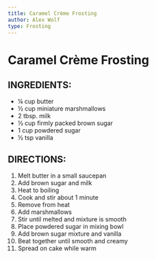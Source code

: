 ```yaml
---
title: Caramel Crème Frosting
author: Alex Wolf
type: Frosting
---
```


# Caramel Crème Frosting

## INGREDIENTS:

* ¼ cup butter
* ½ cup miniature marshmallows
* 2 tbsp. milk
* ½ cup firmly packed brown sugar
* 1 cup powdered sugar
* ½ tsp vanilla

## DIRECTIONS:
1.	Melt butter in a small saucepan
2.	Add brown sugar and milk
3.	Heat to boiling
4.	Cook and stir about 1 minute
5.	Remove from heat
6.	Add marshmallows
7.	Stir until melted and mixture is smooth
8.	Place powdered sugar in mixing bowl
9.	Add brown sugar mixture and vanilla
10.	Beat together until smooth and creamy
11.	Spread on cake while warm
